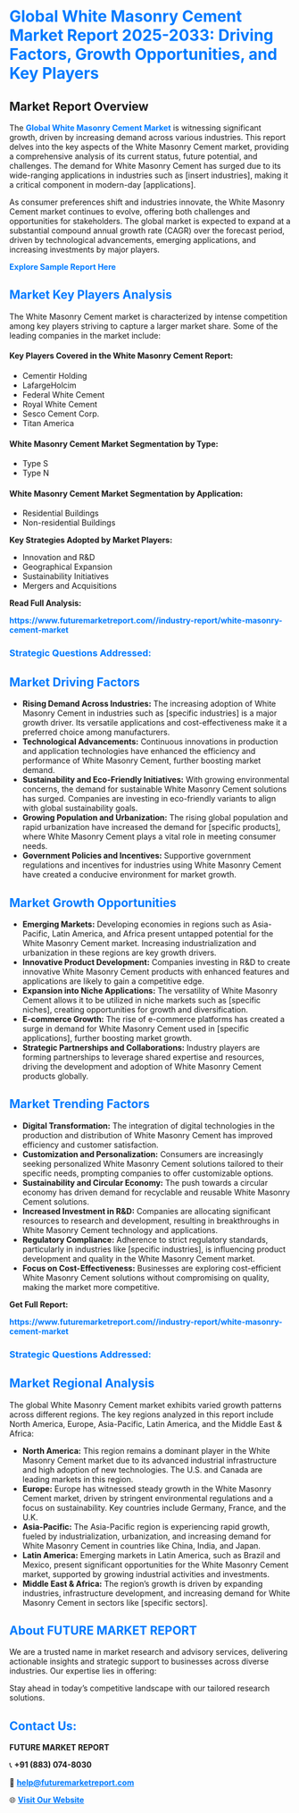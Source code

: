 <h1 style="color: #007BFF;">Global White Masonry Cement Market Report 2025-2033: Driving Factors, Growth Opportunities, and Key Players</h1>

<section id="overview">
<h2>Market Report Overview</h2>
<p>The <a href="https://www.futuremarketreport.com//industry-report/white-masonry-cement-market" style="color: #007BFF; text-decoration: none;"><strong>Global White Masonry Cement Market</strong></a> is witnessing significant growth, driven by increasing demand across various industries. This report delves into the key aspects of the White Masonry Cement market, providing a comprehensive analysis of its current status, future potential, and challenges. The demand for White Masonry Cement has surged due to its wide-ranging applications in industries such as [insert industries], making it a critical component in modern-day [applications].</p>
<p>As consumer preferences shift and industries innovate, the White Masonry Cement market continues to evolve, offering both challenges and opportunities for stakeholders. The global market is expected to expand at a substantial compound annual growth rate (CAGR) over the forecast period, driven by technological advancements, emerging applications, and increasing investments by major players.</p>
</section>

<section id="overview">
<p><a href="https://www.futuremarketreport.com//request-sample/reportId=87052" style="color: #007BFF; text-decoration: none;"><strong>Explore Sample Report Here</strong></a></p>
</section>

<section id="key-players">
<h2 style="color: #007BFF;">Market Key Players Analysis</h2>
<p>The White Masonry Cement market is characterized by intense competition among key players striving to capture a larger market share. Some of the leading companies in the market include:</p>
<h4>Key Players Covered in the White Masonry Cement Report:</h4>
<ul><li>Cementir Holding</li><li>LafargeHolcim</li><li>Federal White Cement</li><li>Royal White Cement</li><li>Sesco Cement Corp.</li><li>Titan America</li></ul>
<h4>White Masonry Cement Market Segmentation by Type:</h4>
<ul><li>Type S</li><li>Type N</li></ul>

<h4>White Masonry Cement Market Segmentation by Application:</h4>
<ul><li>Residential Buildings</li><li>Non-residential Buildings</li></ul>
<p><strong>Key Strategies Adopted by Market Players:</strong></p>
<ul>
<li>Innovation and R&D</li>
<li>Geographical Expansion</li>
<li>Sustainability Initiatives</li>
<li>Mergers and Acquisitions</li>
</ul>
</section>

<section>
<p><strong>Read Full Analysis: </strong></p><a href="https://www.futuremarketreport.com//industry-report/white-masonry-cement-market" style="color: #007BFF; text-decoration: none;"><strong>https://www.futuremarketreport.com//industry-report/white-masonry-cement-market</strong></a>
<h3 style="color: #007BFF;">Strategic Questions Addressed:</h3>
</section>

<section id="driving-factors">
<h2 style="color: #007BFF;">Market Driving Factors</h2>
<ul>
<li><strong>Rising Demand Across Industries:</strong> The increasing adoption of White Masonry Cement in industries such as [specific industries] is a major growth driver. Its versatile applications and cost-effectiveness make it a preferred choice among manufacturers.</li>
<li><strong>Technological Advancements:</strong> Continuous innovations in production and application technologies have enhanced the efficiency and performance of White Masonry Cement, further boosting market demand.</li>
<li><strong>Sustainability and Eco-Friendly Initiatives:</strong> With growing environmental concerns, the demand for sustainable White Masonry Cement solutions has surged. Companies are investing in eco-friendly variants to align with global sustainability goals.</li>
<li><strong>Growing Population and Urbanization:</strong> The rising global population and rapid urbanization have increased the demand for [specific products], where White Masonry Cement plays a vital role in meeting consumer needs.</li>
<li><strong>Government Policies and Incentives:</strong> Supportive government regulations and incentives for industries using White Masonry Cement have created a conducive environment for market growth.</li>
</ul>
</section>

<section id="growth-opportunities">
<h2 style="color: #007BFF;">Market Growth Opportunities</h2>
<ul>
<li><strong>Emerging Markets:</strong> Developing economies in regions such as Asia-Pacific, Latin America, and Africa present untapped potential for the White Masonry Cement market. Increasing industrialization and urbanization in these regions are key growth drivers.</li>
<li><strong>Innovative Product Development:</strong> Companies investing in R&D to create innovative White Masonry Cement products with enhanced features and applications are likely to gain a competitive edge.</li>
<li><strong>Expansion into Niche Applications:</strong> The versatility of White Masonry Cement allows it to be utilized in niche markets such as [specific niches], creating opportunities for growth and diversification.</li>
<li><strong>E-commerce Growth:</strong> The rise of e-commerce platforms has created a surge in demand for White Masonry Cement used in [specific applications], further boosting market growth.</li>
<li><strong>Strategic Partnerships and Collaborations:</strong> Industry players are forming partnerships to leverage shared expertise and resources, driving the development and adoption of White Masonry Cement products globally.</li>
</ul>
</section>

<section id="trending-factors">
<h2 style="color: #007BFF;">Market Trending Factors</h2>
<ul>
<li><strong>Digital Transformation:</strong> The integration of digital technologies in the production and distribution of White Masonry Cement has improved efficiency and customer satisfaction.</li>
<li><strong>Customization and Personalization:</strong> Consumers are increasingly seeking personalized White Masonry Cement solutions tailored to their specific needs, prompting companies to offer customizable options.</li>
<li><strong>Sustainability and Circular Economy:</strong> The push towards a circular economy has driven demand for recyclable and reusable White Masonry Cement solutions.</li>
<li><strong>Increased Investment in R&D:</strong> Companies are allocating significant resources to research and development, resulting in breakthroughs in White Masonry Cement technology and applications.</li>
<li><strong>Regulatory Compliance:</strong> Adherence to strict regulatory standards, particularly in industries like [specific industries], is influencing product development and quality in the White Masonry Cement market.</li>
<li><strong>Focus on Cost-Effectiveness:</strong> Businesses are exploring cost-efficient White Masonry Cement solutions without compromising on quality, making the market more competitive.</li>
</ul>
</section>

<section>
<p><strong>Get Full Report: </strong></p><a href="https://www.futuremarketreport.com//industry-report/white-masonry-cement-market" style="color: #007BFF; text-decoration: none;"><strong>https://www.futuremarketreport.com//industry-report/white-masonry-cement-market</strong></a>
<h3 style="color: #007BFF;">Strategic Questions Addressed:</h3>
</section>


<section id="regional-analysis">
<h2 style="color: #007BFF;">Market Regional Analysis</h2>
<p>The global White Masonry Cement market exhibits varied growth patterns across different regions. The key regions analyzed in this report include North America, Europe, Asia-Pacific, Latin America, and the Middle East & Africa:</p>
<ul>
<li><strong>North America:</strong> This region remains a dominant player in the White Masonry Cement market due to its advanced industrial infrastructure and high adoption of new technologies. The U.S. and Canada are leading markets in this region.</li>
<li><strong>Europe:</strong> Europe has witnessed steady growth in the White Masonry Cement market, driven by stringent environmental regulations and a focus on sustainability. Key countries include Germany, France, and the U.K.</li>
<li><strong>Asia-Pacific:</strong> The Asia-Pacific region is experiencing rapid growth, fueled by industrialization, urbanization, and increasing demand for White Masonry Cement in countries like China, India, and Japan.</li>
<li><strong>Latin America:</strong> Emerging markets in Latin America, such as Brazil and Mexico, present significant opportunities for the White Masonry Cement market, supported by growing industrial activities and investments.</li>
<li><strong>Middle East & Africa:</strong> The region’s growth is driven by expanding industries, infrastructure development, and increasing demand for White Masonry Cement in sectors like [specific sectors].</li>
</ul>
</section>

<footer>
<h2 style="color: #007BFF;">About FUTURE MARKET REPORT</h2>
<p>We are a trusted name in market research and advisory services, delivering actionable insights and strategic support to businesses across diverse industries. Our expertise lies in offering:</p>

<p>Stay ahead in today’s competitive landscape with our tailored research solutions.</p>

<h2 style="color: #007BFF;">Contact Us:</h2>
<p><strong>FUTURE MARKET REPORT</strong></p>
<p>📞 <strong>+91 (883) 074-8030</strong></p>
<p>📧 <strong><a href="mailto:help@futuremarketreport.com" style="color: #007BFF;">help@futuremarketreport.com</a></strong></p>
<p>🌐 <strong><a href="https://www.futuremarketreport.com/" style="color: #007BFF;">Visit Our Website</a></strong></p>
</footer>